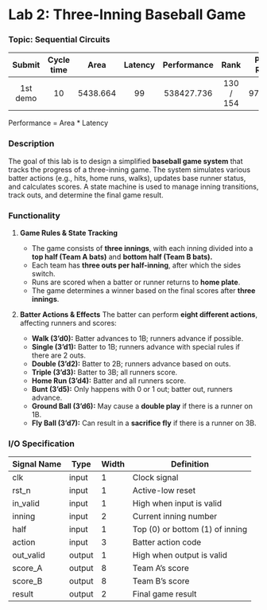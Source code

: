 # Lab 2: Three-Inning Baseball Game

### Topic: Sequential Circuits

| Submit | Cycle time | Area | Latency | Performance | Rank | Pass Rate|
| :---: | :---: | :---: | :---: | :---: | :---: | :---: |
| 1st demo | 10 | 5438.664 | 99 | 538427.736 | 130 / 154 | 97.45% |

Performance = Area * Latency

### Description
The goal of this lab is to design a simplified **baseball game system** that tracks the progress of a three-inning game. The system simulates various batter actions (e.g., hits, home runs, walks), updates base runner status, and calculates scores. A state machine is used to manage inning transitions, track outs, and determine the final game result.

### Functionality
1. **Game Rules & State Tracking**
    - The game consists of **three innings**, with each inning divided into a **top half (Team A bats)** and **bottom half (Team B bats).**
    - Each team has **three outs per half-inning**, after which the sides switch.
    - Runs are scored when a batter or runner returns to **home plate**.
    - The game determines a winner based on the final scores after **three innings**.

2. **Batter Actions & Effects**
    The batter can perform **eight different actions**, affecting runners and scores:
    - **Walk (3’d0):** Batter advances to 1B; runners advance if possible.
    - **Single (3’d1):** Batter to 1B; runners advance with special rules if there are 2 outs.
    - **Double (3’d2):** Batter to 2B; runners advance based on outs.
    - **Triple (3’d3):** Batter to 3B; all runners score.
    - **Home Run (3’d4):** Batter and all runners score.
    - **Bunt (3’d5):** Only happens with 0 or 1 out; batter out, runners advance.
    - **Ground Ball (3’d6):** May cause a **double play** if there is a runner on 1B.
    - **Fly Ball (3’d7):** Can result in a **sacrifice fly** if there is a runner on 3B.

### I/O Specification
| Signal Name | Type   | Width | Definition |
|------------|--------|------|------------|
| clk        | input  | 1    | Clock signal |
| rst_n      | input  | 1    | Active-low reset |
| in_valid   | input  | 1    | High when input is valid |
| inning     | input  | 2    | Current inning number |
| half       | input  | 1    | Top (0) or bottom (1) of inning |
| action     | input  | 3    | Batter action code |
| out_valid  | output | 1    | High when output is valid |
| score_A    | output | 8    | Team A’s score |
| score_B    | output | 8    | Team B’s score |
| result     | output | 2    | Final game result |

